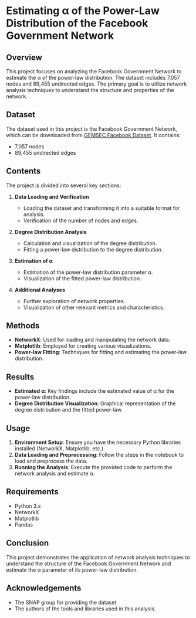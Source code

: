 # Estimating α of the Power-Law Distribution of the Facebook Government Network

## Overview

This project focuses on analyzing the Facebook Government Network to estimate the α of the power-law distribution. The dataset includes 7,057 nodes and 89,455 undirected edges. The primary goal is to utilize network analysis techniques to understand the structure and properties of the network.

## Dataset

The dataset used in this project is the Facebook Government Network, which can be downloaded from [GEMSEC Facebook Dataset](https://snap.stanford.edu/data/gemsec-Facebook.html). It contains:
- 7,057 nodes
- 89,455 undirected edges

## Contents

The project is divided into several key sections:

1. **Data Loading and Verification**
    - Loading the dataset and transforming it into a suitable format for analysis.
    - Verification of the number of nodes and edges.

2. **Degree Distribution Analysis**
    - Calculation and visualization of the degree distribution.
    - Fitting a power-law distribution to the degree distribution.

3. **Estimation of α**
    - Estimation of the power-law distribution parameter α.
    - Visualization of the fitted power-law distribution.

4. **Additional Analyses**
    - Further exploration of network properties.
    - Visualization of other relevant metrics and characteristics.

## Methods

- **NetworkX**: Used for loading and manipulating the network data.
- **Matplotlib**: Employed for creating various visualizations.
- **Power-law Fitting**: Techniques for fitting and estimating the power-law distribution.

## Results

- **Estimated α**: Key findings include the estimated value of α for the power-law distribution.
- **Degree Distribution Visualization**: Graphical representation of the degree distribution and the fitted power-law.

## Usage

1. **Environment Setup**: Ensure you have the necessary Python libraries installed (NetworkX, Matplotlib, etc.).
2. **Data Loading and Preprocessing**: Follow the steps in the notebook to load and preprocess the data.
3. **Running the Analysis**: Execute the provided code to perform the network analysis and estimate α.

## Requirements

- Python 3.x
- NetworkX
- Matplotlib
- Pandas

## Conclusion

This project demonstrates the application of network analysis techniques to understand the structure of the Facebook Government Network and estimate the α parameter of its power-law distribution.

## Acknowledgements

- The SNAP group for providing the dataset.
- The authors of the tools and libraries used in this analysis.
